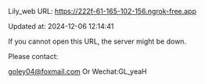 Lily_web URL: https://222f-61-165-102-156.ngrok-free.app

Updated at: 2024-12-06 12:14:41

If you cannot open this URL, the server might be down.

Please contact: 

goley04@foxmail.com Or Wechat:GL_yeaH